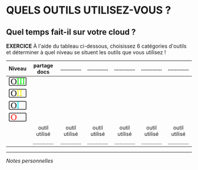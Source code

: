# QUELS OUTILS UTILISEZ-VOUS ?

## Quel temps fait-il sur votre cloud ?

**EXERCICE** À l'aide du tableau ci-dessous, choisissez 6 catégories d'outils et déterminer à quel niveau se situent les outils que vous utilisez !

| Niveau | partage docs | ............... | ............... | ............... | ............... | ............... |
| :----- | :----------: | :-------------: | :-------------: | :-------------: | :-------------: | :-------------: |
| ![capsule-niveau-3](img/OIII-capsule-small-3.png) |   |   |   |   |   |   |
| ![capsule-niveau-2](img/OIII-capsule-small-2.png) |   |   |   |   |   |   |
| ![capsule-niveau-1](img/OIII-capsule-small-1.png) |   |   |   |   |   |   |
| ![capsule-niveau-0](img/OIII-capsule-small-0.png) |   |   |   |   |   |   |
|  | outil utilisé | outil utilisé | outil utilisé | outil utilisé | outil utilisé | outil utilisé |
|  | ............... | ............... | ............... | ............... | ............... | ............... |


---
*Notes personnelles*   